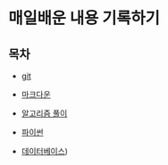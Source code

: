 # 매일배운 내용 기록하기

## 목차

* [git](./git)

* [마크다운](./markdown)

* [알고리즘 풀이](./algorism)

* [파이썬](./python/)

* [데이터베이스](./db/))